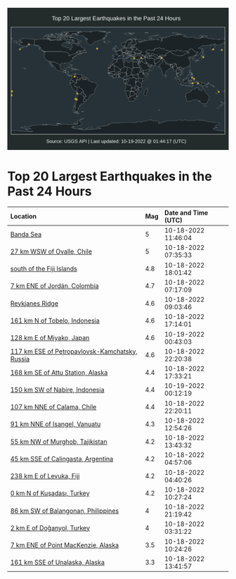 ![Map](./map.png)

# Top 20 Largest Earthquakes in the Past 24 Hours

| Location | Mag | Date and Time (UTC) |
|:---|:---|:---|
| [Banda Sea](https://earthquake.usgs.gov/earthquakes/eventpage/us6000iuib) | 5 | 10-18-2022 11:46:04 |
| [27 km WSW of Ovalle, Chile](https://earthquake.usgs.gov/earthquakes/eventpage/us6000iuhb) | 5 | 10-18-2022 07:35:33 |
| [south of the Fiji Islands](https://earthquake.usgs.gov/earthquakes/eventpage/us6000iukz) | 4.8 | 10-18-2022 18:01:42 |
| [7 km ENE of Jordán, Colombia](https://earthquake.usgs.gov/earthquakes/eventpage/us6000iuha) | 4.7 | 10-18-2022 07:17:09 |
| [Reykjanes Ridge](https://earthquake.usgs.gov/earthquakes/eventpage/us6000iuhp) | 4.6 | 10-18-2022 09:03:46 |
| [161 km N of Tobelo, Indonesia](https://earthquake.usgs.gov/earthquakes/eventpage/us6000iuks) | 4.6 | 10-18-2022 17:14:01 |
| [128 km E of Miyako, Japan](https://earthquake.usgs.gov/earthquakes/eventpage/us6000iunz) | 4.6 | 10-19-2022 00:43:03 |
| [117 km ESE of Petropavlovsk-Kamchatsky, Russia](https://earthquake.usgs.gov/earthquakes/eventpage/us6000iumv) | 4.6 | 10-18-2022 22:20:38 |
| [168 km SE of Attu Station, Alaska](https://earthquake.usgs.gov/earthquakes/eventpage/us6000iukv) | 4.4 | 10-18-2022 17:33:21 |
| [150 km SW of Nabire, Indonesia](https://earthquake.usgs.gov/earthquakes/eventpage/us6000iuni) | 4.4 | 10-19-2022 00:12:19 |
| [107 km NNE of Calama, Chile](https://earthquake.usgs.gov/earthquakes/eventpage/us6000iumt) | 4.4 | 10-18-2022 22:20:11 |
| [91 km NNE of Isangel, Vanuatu](https://earthquake.usgs.gov/earthquakes/eventpage/us6000iuiq) | 4.3 | 10-18-2022 12:54:26 |
| [55 km NW of Murghob, Tajikistan](https://earthquake.usgs.gov/earthquakes/eventpage/us6000iuix) | 4.2 | 10-18-2022 13:43:32 |
| [45 km SSE of Calingasta, Argentina](https://earthquake.usgs.gov/earthquakes/eventpage/us6000iugu) | 4.2 | 10-18-2022 04:57:06 |
| [238 km E of Levuka, Fiji](https://earthquake.usgs.gov/earthquakes/eventpage/us6000iugs) | 4.2 | 10-18-2022 04:40:26 |
| [0 km N of Kuşadası, Turkey](https://earthquake.usgs.gov/earthquakes/eventpage/us6000iui2) | 4.2 | 10-18-2022 10:27:24 |
| [86 km SW of Balangonan, Philippines](https://earthquake.usgs.gov/earthquakes/eventpage/us6000ium4) | 4 | 10-18-2022 21:19:42 |
| [2 km E of Doğanyol, Turkey](https://earthquake.usgs.gov/earthquakes/eventpage/us6000iugk) | 4 | 10-18-2022 03:31:22 |
| [7 km ENE of Point MacKenzie, Alaska](https://earthquake.usgs.gov/earthquakes/eventpage/ak022ddfhisv) | 3.5 | 10-18-2022 10:24:26 |
| [161 km SSE of Unalaska, Alaska](https://earthquake.usgs.gov/earthquakes/eventpage/us6000iuiv) | 3.3 | 10-18-2022 13:41:57 |
